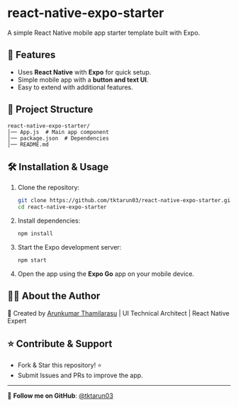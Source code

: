 # react-native-expo-starter

A simple React Native mobile app starter template built with Expo.

## 🚀 Features
- Uses **React Native** with **Expo** for quick setup.
- Simple mobile app with a **button and text UI**.
- Easy to extend with additional features.

## 📂 Project Structure
```
react-native-expo-starter/
│── App.js  # Main app component
│── package.json  # Dependencies
│── README.md
```

## 🛠 Installation & Usage

1. Clone the repository:
   ```bash
   git clone https://github.com/tktarun03/react-native-expo-starter.git
   cd react-native-expo-starter
   ```

2. Install dependencies:
   ```bash
   npm install
   ```

3. Start the Expo development server:
   ```bash
   npm start
   ```

4. Open the app using the **Expo Go** app on your mobile device.

## 👨‍💻 About the Author

🚀 Created by [Arunkumar Thamilarasu](https://github.com/tktarun03) | UI Technical Architect | React Native Expert

## ⭐ Contribute & Support
- Fork & Star this repository! ⭐
- Submit Issues and PRs to improve the app.

---
🎯 **Follow me on GitHub**: [@tktarun03](https://github.com/tktarun03)
